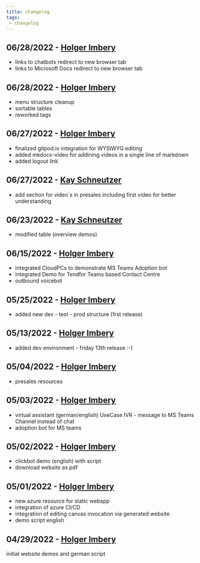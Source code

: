 ```yaml
---
title: changelog
tags: 
 - changelog
---  
```

## 06/28/2022  - [Holger Imbery](https://github.com/the-cognitiveservices-ninja)
 - links to chatbots redirect to new browser tab
 - links to Microsoft Docs redirect to new browser tab

## 06/28/2022  - [Holger Imbery](https://github.com/the-cognitiveservices-ninja)
 - menu structure cleanup
 - sortable tables
 - reworked tags

## 06/27/2022  - [Holger Imbery](https://github.com/the-cognitiveservices-ninja)
 - finalized gitpod.io integration for WYSIWYG editing
 - added mkdocs-video for addining videos in a single line of markdown
 - added logout link

## 06/27/2022  - [Kay Schneutzer](https://github.com/schneutzi-81)
 - add section for video´s in presales including first video for better understanding

## 06/23/2022  - [Kay Schneutzer](https://github.com/schneutzi-81)
 - modified table (overview demos)

## 06/15/2022  - [Holger Imbery](https://github.com/the-cognitiveservices-ninja)
 - integrated CloudPCs to demonstrate MS Teams Adoption bot
 - integrated Demo for Tendfor Teams based Contact Centre
 - outbound voicebot

## 05/25/2022  - [Holger Imbery](https://github.com/the-cognitiveservices-ninja)
  * added new dev - test - prod structure (1rst release)

  
## 05/13/2022  - [Holger Imbery](https://github.com/the-cognitiveservices-ninja)
  * added dev environment - friday 13th release :-)
  

## 05/04/2022  - [Holger Imbery](https://github.com/the-cognitiveservices-ninja)
  * presales resources
  

## 05/03/2022  - [Holger Imbery](https://github.com/the-cognitiveservices-ninja)
  * virtual assistant (german/english) UseCase IVR - message to MS Teams Channel instead of chat
  * adoption bot for MS teams


## 05/02/2022  - [Holger Imbery](https://github.com/the-cognitiveservices-ninja)
  * clickbot demo (english) with script
  * download website as pdf
  

## 05/01/2022  - [Holger Imbery](https://github.com/the-cognitiveservices-ninja)
  * new azure resource for static webapp
  * integration of azure CI/CD
  * integration of editing canvas invocation via generated website
  * demo script english 

## 04/29/2022  - [Holger Imbery](https://github.com/the-cognitiveservices-ninja)
initial website demos and german script

